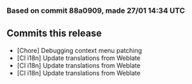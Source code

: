 ### Based on commit 88a0909, made 27/01 14:34 UTC
## Commits this release
  - [Chore] Debugging context menu patching
  - [CI i18n] Update translations from Weblate
  - [CI i18n] Update translations from Weblate
  - [CI i18n] Update translations from Weblate
